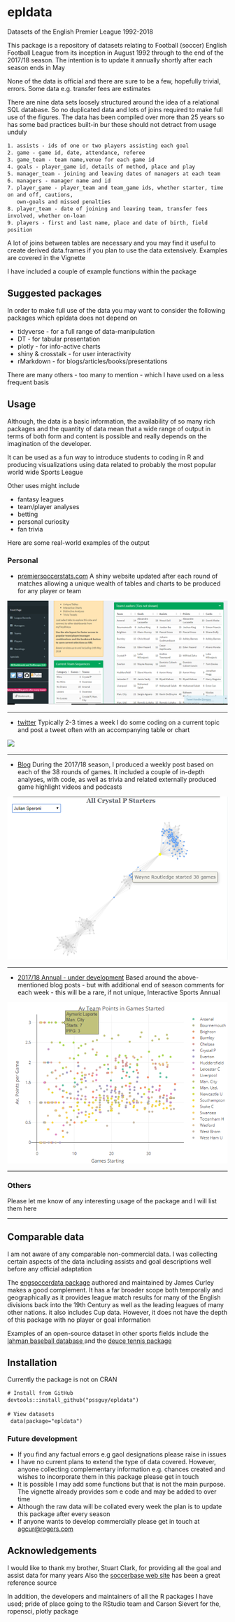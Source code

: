 # epldata
Datasets of the English Premier League 1992-2018

This package is a repository of datasets relating to Football (soccer) English Football League from its inception in August 1992 through to the end of the 2017/18 season. The intention is to update it annually shortly after each season ends in May

None of the data is official and there are sure to be a few, hopefully trivial, errors. Some data e.g. transfer fees are estimates

There are nine data sets loosely structured around the idea of a relational SQL database. So no duplicated data and lots of joins required to make full use of the figures. The data has been compiled over more than 25 years so has some bad practices built-in bur these should not detract from usage unduly
   
    1. assists - ids of one or two players assisting each goal
    2. game - game id, date, attendance, referee
    3. game_team - team name,venue for each game id
    4. goals - player_game id, details of method, place and play 
    5. manager_team - joining and leaving dates of managers at each team
    6. managers - manager name and id
    7. player_game - player_team and team_game ids, whether starter, time on and off, cautions,
       own-goals and missed penalties
    8. player_team - date of joining and leaving team, transfer fees involved, whether on-loan
    9. players - first and last name, place and date of birth, field position

A lot of joins between tables are necessary and you may find it useful to create derived data.frames if you plan to use the data extensively. Examples are covered in the Vignette

I have included a couple of example functions within the package

## Suggested packages

In order to make full use of the data you may want to consider the following packages which epldata does not depend on

 * tidyverse - for a full range of data-manipulation
 * DT - for tabular presentation
 * plotly - for info-active charts
 * shiny & crosstalk - for user interactivity
 * rMarkdown - for blogs/articles/books/presentations
 
There are many others - too many to mention - which I have used on a less frequent basis 


## Usage

Although, the data is a basic information, the availability of so many rich packages and the quantity of data mean that a wide range of output in terms of both form and content is possible and really depends on the imagination of the developer.

 It can be used as a fun way to introduce students to coding in R and  producing visualizations  using data related to probably the most popular world wide Sports League
 
 Other uses might include
 
 * fantasy leagues
 * team/player analyses
 * betting 
 * personal curiosity
 * fan trivia
 
 Here are some real-world examples of the output

### Personal

 * [premiersoccerstats.com](http://www.premiersoccerstats.com)  A shiny website updated after each round of matches allowing a unique wealth of tables and charts to be produced for any player or team
 
 ![](/img/example_pss.PNG)
 
 ---
 
 * [twitter](https://twitter.com/pssGuy) Typically 2-3 times a week I do some coding on a current topic and post a tweet often with an accompanying table or chart
 
 ![](img/example_twitter.PNG)
 
---
 
 * [Blog](http://www.mytinyshinys.com)
 During the 2017/18 season, I produced a weekly post based on each of the 38 rounds of games. It included a couple of in-depth analyses, with code, as well as trivia and related externally produced game highlight videos and podcasts
 
  ![](img/example_blog.PNG)
 
---
 
 * [2017/18 Annual - under development]() Based around the above-mentioned blog posts - but with additional  end of season comments for each week -  this will be a rare, if not unique,  Interactive Sports Annual
 
  ![](img/example_book.PNG)
 
---
 
 ### Others
 
 Please let me know of any interesting usage of the package and I will list them here
 
 ---
 
 
 ## Comparable data
 
 I am not aware of any comparable non-commercial data. I was collecting certain aspects of the data including assists and goal descriptions well before any official adaptation
 
  The [engsoccerdata package](https://github.com/jalapic/engsoccerdata) authored and maintained by James Curley makes a good complement. It has a far broader scope both temporally and geographically as it provides 
  league match results for many of the English divisions back into the 19th Century as well as the leading leagues of many other nations. it also includes Cup data. 
  However, it does not have the depth of this package with no player or goal information
  
  Examples of an 
  open-source dataset in other sports fields include the [lahman baseball database ](https://github.com/cdalzell/Lahman) and the [deuce tennis package](https://github.com/skoval/deuce)
  
 ## Installation
 
 Currently the package is not on CRAN

```
# Install from GitHub
devtools::install_github("pssguy/epldata")

# View datasets
 data(package="epldata")

```

### Future development

  * If you find any factual errors e.g gaol designations please raise in issues
  * I have no current plans to extend the type of data covered. However, anyone collecting           complementary information  e.g. chances created and wishes to incorporate them in this package please get in touch
  * It is possible I may add some functions but that is not the main purpose. The vignette already provides som e code and may be added to over time
  * Although the raw data will be collated every week the plan is to update this package after every season
  * If anyone wants to develop commercially please get in touch at agcur@rogers.com
  
## Acknowledgements


  
I would like to thank my brother, Stuart Clark, for providing all the goal and assist data for many years
Also the [soccerbase web site](www.soccerbase.com) has been a great reference source
    
In addition, the developers and maintainers of all the R packages I have used; pride of place going to the RStudio team and Carson Sievert for the, ropensci, plotly package
  
  

